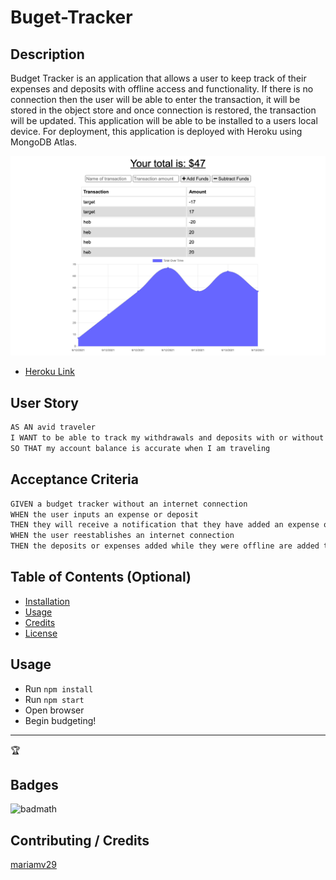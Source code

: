 # Buget-Tracker


## Description 
Budget Tracker is an application that allows a user to keep track of their expenses and deposits with offline access and functionality. If there is no connection then the user will be able to enter the transaction, it will be stored in the object store and once connection is restored, the transaction will be updated. This application will be able to be installed to a users local device. For deployment, this application is deployed with Heroku using MongoDB Atlas. 

![screeshot](./images/screenshot.jpg)
* [Heroku Link](https://rocky-forest-04357.herokuapp.com/)

## User Story 
``` md
AS AN avid traveler
I WANT to be able to track my withdrawals and deposits with or without a data/internet connection
SO THAT my account balance is accurate when I am traveling 
```

## Acceptance Criteria 
```md
GIVEN a budget tracker without an internet connection
WHEN the user inputs an expense or deposit
THEN they will receive a notification that they have added an expense or deposit
WHEN the user reestablishes an internet connection
THEN the deposits or expenses added while they were offline are added to their transaction history and their totals are updated
```


## Table of Contents (Optional)



* [Installation](#installation)
* [Usage](#usage)
* [Credits](#credits)
* [License](#license)


## Usage 
* Run `npm install` 
* Run `npm start`
* Open browser 
* Begin budgeting!

---

🏆 
## Badges

![badmath](https://img.shields.io/github/languages/top/nielsenjared/badmath)

## Contributing / Credits

[mariamv29](https://github.com/mariamv29/README-generator.git)
